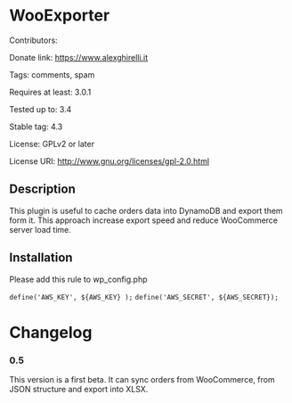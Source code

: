 # WooExporter
Contributors:

Donate link: https://www.alexghirelli.it

Tags: comments, spam

Requires at least: 3.0.1

Tested up to: 3.4

Stable tag: 4.3

License: GPLv2 or later

License URI: http://www.gnu.org/licenses/gpl-2.0.html

## Description

This plugin is useful to cache orders data into DynamoDB and export them form it. This approach increase export speed and reduce WooCommerce server load time.

## Installation

Please add this rule to wp_config.php

`define('AWS_KEY', ${AWS_KEY} );`
`define('AWS_SECRET', ${AWS_SECRET});`


# Changelog

### 0.5
This version is a first beta. It can sync orders from WooCommerce, from JSON structure and export into XLSX.